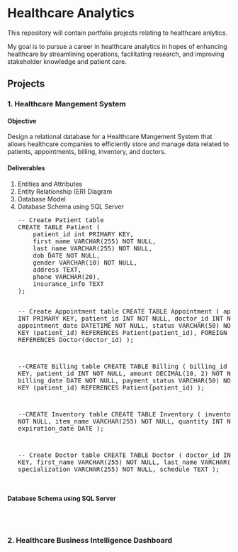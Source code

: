 # Healthcare Analytics

This repository will contain portfolio projects relating to healthcare anlytics.

My goal is to pursue a career in healthcare analytics in hopes of enhancing healthcare by streamlining operations, facilitating research, and improving stakeholder knowledge and patient care.

<h2>Projects</h2>
<h3>1. Healthcare Mangement System</h3>
<h4>Objective</h4>
Design a relational database for a Healthcare Mangement System that allows healthcare companies to efficiently store and manage data related to patients, appointments, billing, inventory, and doctors.

<h4>Deliverables</h4>
<ol>
<li>Entities and Attributes</li>
<li>Entity Relationship (ER) Diagram</li>
<li>Database Model</li>

  <li>Database Schema using SQL Server</li>
<pre>
-- Create Patient table
CREATE TABLE Patient (
	patient_id int PRIMARY KEY,
	first_name VARCHAR(255) NOT NULL,
	last_name VARCHAR(255) NOT NULL,
	dob DATE NOT NULL,
	gender VARCHAR(10) NOT NULL,
	address TEXT,
	phone VARCHAR(20),
	insurance_info TEXT
);

-- Create Appointment table
CREATE TABLE Appointment (
	appointment_id INT PRIMARY KEY,
	patient_id INT NOT NULL,
	doctor_id INT NOT NULL,
	appointment_date DATETIME NOT NULL,
	status VARCHAR(50) NOT NULL,
	FOREIGN KEY (patient_id) REFERENCES Patient(patient_id),
    FOREIGN KEY (doctor_id) REFERENCES Doctor(doctor_id)
);

--CREATE Billing table
CREATE TABLE Billing (
	billing_id INT PRIMARY KEY,
	patient_id INT NOT NULL,
	amount DECIMAL(10, 2) NOT NULL,
	billing_date DATE NOT NULL,
	payment_status VARCHAR(50) NOT NULL
	FOREIGN KEY (patient_id) REFERENCES Patient(patient_id)
);

--CREATE Inventory table
CREATE TABLE Inventory (
	inventory_id INT NOT NULL,
	item_name VARCHAR(255) NOT NULL,
	quantity INT NOT NULL,
	expiration_date DATE
);

-- Create Doctor table
CREATE TABLE Doctor (
	doctor_id INT PRIMARY KEY,
	first_name VARCHAR(255) NOT NULL,
	last_name VARCHAR(255) NOT NULL,
	specialization VARCHAR(255) NOT NULL,
	schedule TEXT
);

</pre>
</ol>

<h4>Database Schema using SQL Server</h4>
<br></br>
<h3>2. Healthcare Business Intelligence Dashboard</h3>

